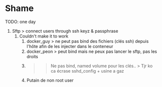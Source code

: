 # Shame

TODO: one day

1. Sftp > connect users through ssh keyz & passphrase
   1. Couldn't make it to work
      1. docker_guy > ne peut pas bind des fichiers (clés ssh) depuis l'hôte afin de les injecter dans le conteneur
      2. docker_peon > peut bind mais ne peux pas lancer le sftp, pas les droits
      3. >> Ne pas bind, named volume pour les clés.. > Tjr ko ca écrase sshd_config + usine a gaz
      4. Putain de non root user
